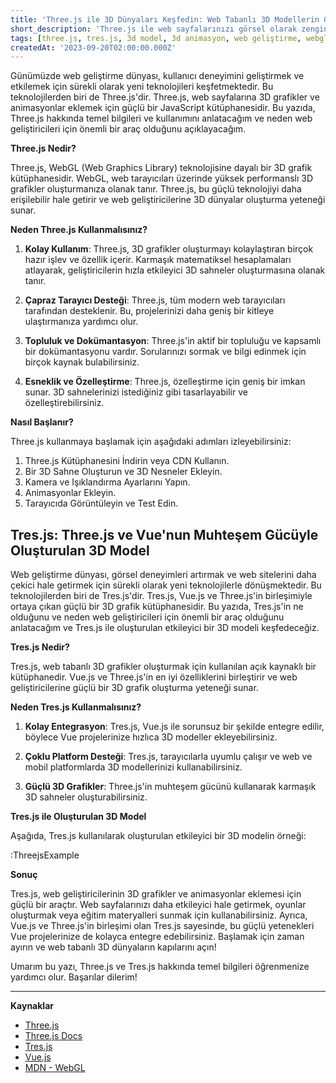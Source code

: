 ```yaml
---
title: 'Three.js ile 3D Dünyaları Keşfedin: Web Tabanlı 3D Modellerin Gücü'
short_description: 'Three.js ile web sayfalarınızı görsel olarak zenginleştirin! 3D grafikler ve animasyonlarla etkileyici web deneyimleri oluşturun.'
tags: [three.js, tres.js, 3d model, 3d animasyon, web geliştirme, webgl]
createdAt: '2023-09-20T02:00:00.000Z'
---
```


Günümüzde web geliştirme dünyası, kullanıcı deneyimini geliştirmek ve etkilemek için sürekli olarak yeni teknolojileri keşfetmektedir. Bu teknolojilerden biri de Three.js'dir. Three.js, web sayfalarına 3D grafikler ve animasyonlar eklemek için güçlü bir JavaScript kütüphanesidir. Bu yazıda, Three.js hakkında temel bilgileri ve kullanımını anlatacağım ve neden web geliştiricileri için önemli bir araç olduğunu açıklayacağım.

**Three.js Nedir?**

Three.js, WebGL (Web Graphics Library) teknolojisine dayalı bir 3D grafik kütüphanesidir. WebGL, web tarayıcıları üzerinde yüksek performanslı 3D grafikler oluşturmanıza olanak tanır. Three.js, bu güçlü teknolojiyi daha erişilebilir hale getirir ve web geliştiricilerine 3D dünyalar oluşturma yeteneği sunar.

**Neden Three.js Kullanmalısınız?**

1. **Kolay Kullanım**: Three.js, 3D grafikler oluşturmayı kolaylaştıran birçok hazır işlev ve özellik içerir. Karmaşık matematiksel hesaplamaları atlayarak, geliştiricilerin hızla etkileyici 3D sahneler oluşturmasına olanak tanır.

2. **Çapraz Tarayıcı Desteği**: Three.js, tüm modern web tarayıcıları tarafından desteklenir. Bu, projelerinizi daha geniş bir kitleye ulaştırmanıza yardımcı olur.

3. **Topluluk ve Dokümantasyon**: Three.js'in aktif bir topluluğu ve kapsamlı bir dokümantasyonu vardır. Sorularınızı sormak ve bilgi edinmek için birçok kaynak bulabilirsiniz.

4. **Esneklik ve Özelleştirme**: Three.js, özelleştirme için geniş bir imkan sunar. 3D sahnelerinizi istediğiniz gibi tasarlayabilir ve özelleştirebilirsiniz.

**Nasıl Başlanır?**

Three.js kullanmaya başlamak için aşağıdaki adımları izleyebilirsiniz:

1. Three.js Kütüphanesini İndirin veya CDN Kullanın.
2. Bir 3D Sahne Oluşturun ve 3D Nesneler Ekleyin.
3. Kamera ve Işıklandırma Ayarlarını Yapın.
4. Animasyonlar Ekleyin.
5. Tarayıcıda Görüntüleyin ve Test Edin.

## Tres.js: Three.js ve Vue'nun Muhteşem Gücüyle Oluşturulan 3D Model

Web geliştirme dünyası, görsel deneyimleri artırmak ve web sitelerini daha çekici hale getirmek için sürekli olarak yeni teknolojilerle dönüşmektedir. Bu teknolojilerden biri de Tres.js'dir. Tres.js, Vue.js ve Three.js'in birleşimiyle ortaya çıkan güçlü bir 3D grafik kütüphanesidir. Bu yazıda, Tres.js'in ne olduğunu ve neden web geliştiricileri için önemli bir araç olduğunu anlatacağım ve Tres.js ile oluşturulan etkileyici bir 3D modeli keşfedeceğiz.

**Tres.js Nedir?**

Tres.js, web tabanlı 3D grafikler oluşturmak için kullanılan açık kaynaklı bir kütüphanedir. Vue.js ve Three.js'in en iyi özelliklerini birleştirir ve web geliştiricilerine güçlü bir 3D grafik oluşturma yeteneği sunar.

**Neden Tres.js Kullanmalısınız?**

1. **Kolay Entegrasyon**: Tres.js, Vue.js ile sorunsuz bir şekilde entegre edilir, böylece Vue projelerinize hızlıca 3D modeller ekleyebilirsiniz.

2. **Çoklu Platform Desteği**: Tres.js, tarayıcılarla uyumlu çalışır ve web ve mobil platformlarda 3D modellerinizi kullanabilirsiniz.

3. **Güçlü 3D Grafikler**: Three.js'in muhteşem gücünü kullanarak karmaşık 3D sahneler oluşturabilirsiniz.

**Tres.js ile Oluşturulan 3D Model**

Aşağıda, Tres.js kullanılarak oluşturulan etkileyici bir 3D modelin örneği:

:ThreejsExample

**Sonuç**

Tres.js, web geliştiricilerinin 3D grafikler ve animasyonlar eklemesi için güçlü bir araçtır. Web sayfalarınızı daha etkileyici hale getirmek, oyunlar oluşturmak veya eğitim materyalleri sunmak için kullanabilirsiniz. Ayrıca, Vue.js ve Three.js'in birleşimi olan Tres.js sayesinde, bu güçlü yetenekleri Vue projelerinize de kolayca entegre edebilirsiniz. Başlamak için zaman ayırın ve web tabanlı 3D dünyaların kapılarını açın!

Umarım bu yazı, Three.js ve Tres.js hakkında temel bilgileri öğrenmenize yardımcı olur. Başarılar dilerim!

---

**Kaynaklar**

- [Three.js](https://threejs.org/)
- [Three.js Docs](https://threejs.org/docs/index.html)
- [Tres.js](https://github.com/tresJS/tres)
- [Vue.js](https://vuejs.org/)
- [MDN - WebGL](https://developer.mozilla.org/en-US/docs/Web/API/WebGL_API)
